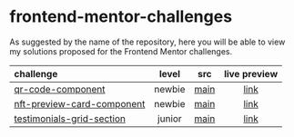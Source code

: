# frontend-mentor-challenges
As suggested by the name of the repository, here you will be able to view my solutions proposed for the Frontend Mentor challenges.


| challenge                                                    | level |                             src                              |                         live preview                         |
| :----------------------------------------------------------- |:-----:|:----------------------------------------------------------: | :----------------------------------------------------------: |
| [qr-code-component](https://www.frontendmentor.io/challenges/qr-code-component-iux_sIO_H) | newbie | [main](https://github.com/davdifr/frontend-mentor-challenges/tree/main/qr-code-component) | [link](https://davdifr.github.io/live-preview/qr-code-component/) |
| [nft-preview-card-component](https://www.frontendmentor.io/challenges/nft-preview-card-component-SbdUL_w0U) | newbie | [main](https://github.com/davdifr/frontend-mentor-challenges/tree/main/nft-preview-card-component) |[link](https://davdifr.github.io/live-preview/nft-preview-card-component/)|
| [testimonials-grid-section](https://www.frontendmentor.io/challenges/testimonials-grid-section-Nnw6J7Un7)                                                              | junior                   | [main](https://github.com/davdifr/frontend-mentor-challenges/tree/main/testimonials-grid-section)      | [link](https://davdifr.github.io/live-preview/testimonials-grid-section/) |

